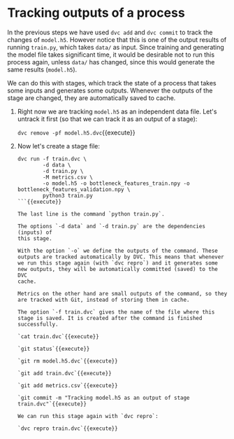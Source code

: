 # Tracking outputs of a process

In the previous steps we have used `dvc add` and `dvc commit` to track
the changes of `model.h5`. However notice that this is one of the
output results of running `train.py`, which takes `data/` as
input. Since training and generating the model file takes significant
time, it would be desirable not to run this process again, unless
`data/` has changed, since this would generate
the same results (`model.h5`).

We can do this with stages, which track the state of a process that
takes some inputs and generates some outputs. Whenever the outputs of
the stage are changed, they are automatically saved to cache.

1. Right now we are tracking `model.h5` as an independent data file.
   Let's untrack it first (so that we can track it as an output of a
   stage):
   
   `dvc remove -pf model.h5.dvc`{{execute}}

2. Now let's create a stage file:

   ```
   dvc run -f train.dvc \
           -d data \
           -d train.py \
           -M metrics.csv \
           -o model.h5 -o bottleneck_features_train.npy -o bottleneck_features_validation.npy \
           python3 train.py
   ```{{execute}}
   
   The last line is the command `python train.py`.
   
   The options `-d data` and `-d train.py` are the dependencies (inputs) of
   this stage.
   
   With the option `-o` we define the outputs of the command. These
   outputs are tracked automatically by DVC. This means that whenever
   we run this stage again (with `dvc repro`) and it generates some
   new outputs, they will be automatically committed (saved) to the DVC
   cache.
   
   Metrics on the other hand are small outputs of the command, so they
   are tracked with Git, instead of storing them in cache.
   
   The option `-f train.dvc` gives the name of the file where this
   stage is saved. It is created after the command is finished
   successfully.

   `cat train.dvc`{{execute}}

   `git status`{{execute}}
   
   `git rm model.h5.dvc`{{execute}}
   
   `git add train.dvc`{{execute}}
   
   `git add metrics.csv`{{execute}}
   
   `git commit -m "Tracking model.h5 as an output of stage train.dvc"`{{execute}}
   
   We can run this stage again with `dvc repro`:
   
   `dvc repro train.dvc`{{execute}}
